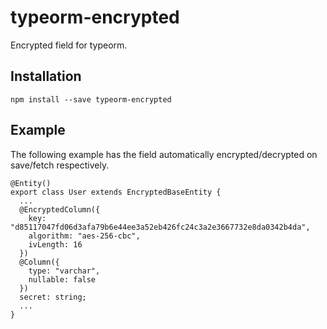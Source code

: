 # typeorm-encrypted
Encrypted field for typeorm.

## Installation

```
npm install --save typeorm-encrypted
```

## Example

The following example has the field automatically encrypted/decrypted on save/fetch respectively.

```
@Entity()
export class User extends EncryptedBaseEntity {
  ...
  @EncryptedColumn({
    key: "d85117047fd06d3afa79b6e44ee3a52eb426fc24c3a2e3667732e8da0342b4da",
    algorithm: "aes-256-cbc",
    ivLength: 16
  })
  @Column({
    type: "varchar",
    nullable: false
  })
  secret: string;
  ...
}
```
